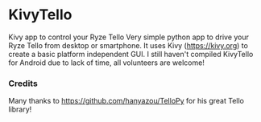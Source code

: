 # KivyTello
Kivy app to control your Ryze Tello
Very simple python app to drive your Ryze Tello from desktop or smartphone.
It uses Kivy (https://kivy.org) to create a basic platform independent GUI.
I still haven't compiled KivyTello for Android due to lack of time,
all volunteers are welcome!
### Credits
Many thanks to https://github.com/hanyazou/TelloPy for his great Tello library!
